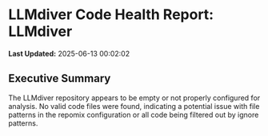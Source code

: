 # LLMdiver Code Health Report: LLMdiver
**Last Updated:** 2025-06-13 00:02:02

## Executive Summary
The LLMdiver repository appears to be empty or not properly configured for analysis. No valid code files were found, indicating a potential issue with file patterns in the repomix configuration or all code being filtered out by ignore patterns.


